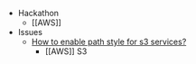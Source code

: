- Hackathon
	- [[AWS]]
- Issues
	- [How to enable path style for s3 services?](https://github.com/awslabs/aws-sdk-rust/issues/390)
		- [[AWS]] S3